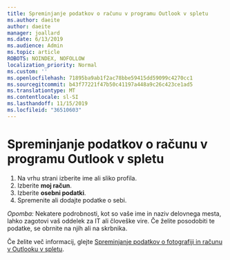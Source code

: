```yaml
---
title: Spreminjanje podatkov o računu v programu Outlook v spletu
ms.author: daeite
author: daeite
manager: joallard
ms.date: 6/13/2019
ms.audience: Admin
ms.topic: article
ROBOTS: NOINDEX, NOFOLLOW
localization_priority: Normal
ms.custom: ''
ms.openlocfilehash: 71895ba9ab1f2ac78bbe59415dd59099c4270cc1
ms.sourcegitcommit: b43f77221f47b50c41197a448a9c26c423ce1ad5
ms.translationtype: MT
ms.contentlocale: sl-SI
ms.lasthandoff: 11/15/2019
ms.locfileid: "36510603"
---
```

# <a name="change-account-information-in-outlook-on-the-web"></a>Spreminjanje podatkov o računu v programu Outlook v spletu

1. Na vrhu strani izberite ime ali sliko profila.
1. Izberite **moj račun**.
1. Izberite **osebni podatki**.
1. Spremenite ali dodajte podatke o sebi.

*Opomba:* Nekatere podrobnosti, kot so vaše ime in naziv delovnega mesta, lahko zagotovi vaš oddelek za IT ali človeške vire. Če želite posodobiti te podatke, se obrnite na njih ali na skrbnika.

Če želite več informacij, glejte [Spreminjanje podatkov o fotografiji in računu v Outlooku v spletu](https://support.office.com/article/b2dbb289-851d-4bed-93c3-3e136f5659ec).